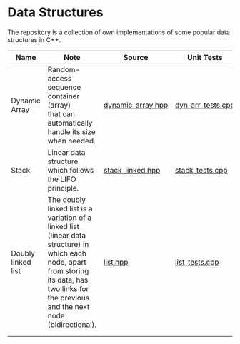 # Data Structures

The repository is a collection of own implementations of some popular data structures in C++. 

| Name          | Note                                                                                          | Source | Unit Tests |
|---------------|-----------------------------------------------------------------------------------------------|--------|------------|
| Dynamic Array |  Random-access sequence container (array) <br> that can automatically handle its size when needed. |[dynamic_array.hpp] | [dyn_arr_tests.cpp] |
| Stack         |  Linear data structure which follows the LIFO principle.                                      |     [stack_linked.hpp]  | [stack_tests.cpp]    |
| Doubly linked list         |  The doubly linked list is a variation of a linked list (linear data structure) in which each node, apart from storing its data, has two links for the previous and the next node (bidirectional).     |     [list.hpp]  | [list_tests.cpp]    |
|               |                                                                                               |        |            |
|               |                                                                                               |        |            |

[dynamic_array.hpp]: ./DynamicArray/dynamic_array.hpp
[dyn_arr_tests.cpp]: ./DynamicArray/dyn_arr_tests.cpp
[stack_linked.hpp]: ./StackLinked/stack_linked.hpp
[stack_tests.cpp]: ./StackLinked/stack_tests.cpp
[list.hpp]: ./DoublyLinkedList/list.hpp
[list_tests.cpp]: ./DoublyLinkedList/list_tests.cpp



